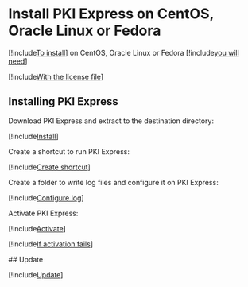﻿# Install PKI Express on CentOS, Oracle Linux or Fedora

[!include[To install](includes/intro-prefix.md)] on CentOS, Oracle Linux or Fedora [!include[you will need](includes/intro-suffix.md)]

[!include[With the license file](includes/prereqs-reminder.md)]

## Installing PKI Express

Download PKI Express and extract to the destination directory:

[!include[Install](../../../../includes/pki-express/linux/install-curl.md)]

Create a shortcut to run PKI Express:

[!include[Create shortcut](../../../../includes/pki-express/centos/create-shortcut.md)]

Create a folder to write log files and configure it on PKI Express:

[!include[Configure log](../../../../includes/pki-express/linux/config-log.md)]

Activate PKI Express:

[!include[Activate](../../../../includes/pki-express/linux/activate.md)]

[!include[If activation fails](includes/manual-activation.md)]

<a name="update" />
## Update

[!include[Update](includes/update-curl.md)]
